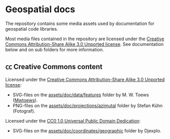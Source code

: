# Geospatial docs 

The repository contains some media assets used by documentation for geospatial code libraries.

Most media files contained in the repository are licensed under the [Creative Commons Attribution-Share Alike 3.0 Unported license](https://creativecommons.org/licenses/by-sa/3.0/deed.en). See documentation below and on sub folders for more information.

## ㏄ Creative Commons content

Licensed under the [Creative Commons Attribution-Share Alike 3.0 Unported license](https://creativecommons.org/licenses/by-sa/3.0/deed.en):
* SVG-files on the [assets/doc/data/features](assets/doc/data/features) folder by M. W. Toews ([Mwtoews](https://commons.wikimedia.org/wiki/User:Mwtoews)).
* PNG-files on the [assets/doc/projections/azimutal](assets/doc/projections/azimutal) folder by Stefan Kühn (Fotograf).

Licensed under the [CC0 1.0 Universal Public Domain Dedication](https://creativecommons.org/publicdomain/zero/1.0/deed.en):
* SVG-files on the [assets/doc/coordinates/geographic](assets/doc/coordinates/geographic) folder by Djexplo.
